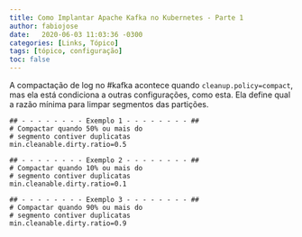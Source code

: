 ```yaml
---
title: Como Implantar Apache Kafka no Kubernetes - Parte 1
author: fabiojose
date:   2020-06-03 11:03:36 -0300
categories: [Links, Tópico]
tags: [tópico, configuração]
toc: false
---
```


A compactação de log no #kafka acontece quando `cleanup.policy=compact`, mas ela está condiciona a outras configurações, como esta. Ela define qual a razão mínima para limpar segmentos das partições.

```properties
## - - - - - - - - Exemplo 1 - - - - - - - - ##
# Compactar quando 50% ou mais do
# segmento contiver duplicatas
min.cleanable.dirty.ratio=0.5

## - - - - - - - - Exemplo 2 - - - - - - - - ##
# Compactar quando 10% ou mais do
# segmento contiver duplicatas
min.cleanable.dirty.ratio=0.1

## - - - - - - - - Exemplo 3 - - - - - - - - ##
# Compactar quando 90% ou mais do
# segmento contiver duplicatas
min.cleanable.dirty.ratio=0.9
```